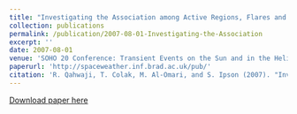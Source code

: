 ```yaml
---
title: "Investigating the Association among Active Regions, Flares and CMEs using Machine Learning"
collection: publications
permalink: /publication/2007-08-01-Investigating-the-Association
excerpt: ''
date: 2007-08-01
venue: 'SOHO 20 Conference: Transient Events on the Sun and in the Heliosphere'
paperurl: 'http://spaceweather.inf.brad.ac.uk/pub/'
citation: 'R. Qahwaji, T. Colak, M. Al-Omari, and S. Ipson (2007). "Investigating the Association among Active Regions, Flares and CMEs using Machine Learning," in SOHO 20 Conference: Transient Events on the Sun and in the Heliosphere, Ghent, Belgium.'
---
```


[Download paper here](http://spaceweather.inf.brad.ac.uk/pub/)

